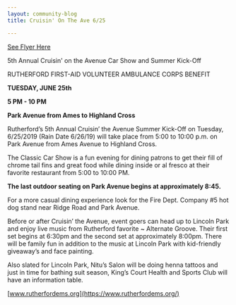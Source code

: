```yaml
---
layout: community-blog
title: Cruisin' On The Ave 6/25

---
```


[See Flyer Here](https://storage.googleapis.com/static.rutherford-nj.com/community-events/2019_CarShow.pdf)


5th Annual Cruisin' on the Avenue Car Show and Summer Kick-Off

RUTHERFORD FIRST-AID VOLUNTEER AMBULANCE CORPS BENEFIT

**TUESDAY, JUNE 25th**

**5 PM - 10 PM**

**Park Avenue from Ames to Highland Cross**

Rutherford’s 5th Annual Cruisin’ the Avenue Summer Kick-Off on Tuesday, 6/25/2019 (Rain Date 6/26/19) will take place from 5:00 to 10:00 p.m. on Park Avenue from Ames Avenue to Highland Cross. 

The Classic Car Show is a fun evening for dining patrons to get their fill of chrome tail fins and great food while dining inside or al fresco at their favorite restaurant from 5:00 to 10:00 PM. 

**The last outdoor seating on Park Avenue begins at approximately 8:45.**

For a more casual dining experience look for the Fire Dept. Company #5 hot dog stand near Ridge Road and Park Avenue. 

Before or after Cruisin’ the Avenue, event goers can head up to Lincoln Park and enjoy live music from Rutherford favorite ~ Alternate Groove. Their first set begins at 6:30pm and the second set at approximately 8:00pm. There will be family fun in addition to the music at Lincoln Park with kid-friendly giveaway’s and face painting. 

Also slated for Lincoln Park, Nitu’s Salon will be doing henna tattoos and just in time for bathing suit season, King’s Court Health and Sports Club will have an information table. 


[www.rutherfordems.org](https://www.rutherfordems.org/)
